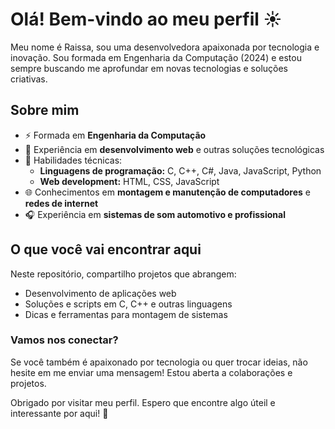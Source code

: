 # Olá! Bem-vindo ao meu perfil ☀️

Meu nome é Raissa, sou uma desenvolvedora apaixonada por tecnologia e inovação. Sou formada em Engenharia da Computação (2024) e estou sempre buscando me aprofundar em novas tecnologias e soluções criativas.

## Sobre mim
- ⚡ Formada em **Engenharia da Computação**
- 🔧 Experiência em **desenvolvimento web** e outras soluções tecnológicas
- 🔢 Habilidades técnicas:
  - **Linguagens de programação:** C, C++, C#, Java, JavaScript, Python
  - **Web development:** HTML, CSS, JavaScript
- 🌐 Conhecimentos em **montagem e manutenção de computadores** e **redes de internet**
- 🎧 Experiência em **sistemas de som automotivo e profissional**

## O que você vai encontrar aqui
Neste repositório, compartilho projetos que abrangem:
- Desenvolvimento de aplicações web
- Soluções e scripts em C, C++ e outras linguagens
- Dicas e ferramentas para montagem de sistemas

### Vamos nos conectar?
Se você também é apaixonado por tecnologia ou quer trocar ideias, não hesite em me enviar uma mensagem! Estou aberta a colaborações e projetos.

Obrigado por visitar meu perfil. Espero que encontre algo úteil e interessante por aqui! 🚀

